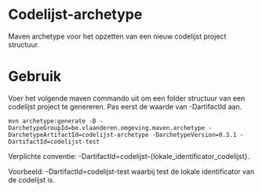 # Codelijst-archetype
Maven archetype voor het opzetten van een nieuw codelijst project structuur.
# Gebruik
Voer het volgende maven commando uit om een folder structuur van een codelijst project te genereren. Pas eerst de waarde van -DartifactId aan.
```
mvn archetype:generate -B -DarchetypeGroupId=be.vlaanderen.omgeving.maven.archetype -DarchetypeArtifactId=codelijst-archetype -DarchetypeVersion=0.3.1 -DartifactId=codelijst-test
```
Verplichte conventie: -DartifactId=codelijst-{lokale_identificator_codelijst}.

Voorbeeld: -DartifactId=codelijst-test waarbij test de lokale identificator van de codelijst is.